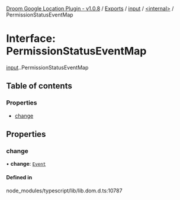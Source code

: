 [Droom Google Location Plugin - v1.0.8](../README.md) / [Exports](../modules.md) / [input](../modules/input.md) / [<internal\>](../modules/input._internal_.md) / PermissionStatusEventMap

# Interface: PermissionStatusEventMap

[input](../modules/input.md).[<internal>](../modules/input._internal_.md).PermissionStatusEventMap

## Table of contents

### Properties

- [change](input._internal_.PermissionStatusEventMap.md#change)

## Properties

### change

• **change**: [`Event`](../modules/input._internal_.md#event)

#### Defined in

node_modules/typescript/lib/lib.dom.d.ts:10787
